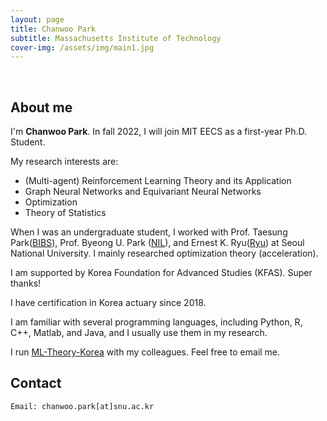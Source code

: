 ```yaml
---
layout: page
title: Chanwoo Park
subtitle: Massachusetts Institute of Technology
cover-img: /assets/img/main1.jpg
---
```


<br/>

## About me

I'm **Chanwoo Park**. In fall 2022, I will join MIT EECS as a first-year Ph.D. Student. 

My research interests are:
* (Multi-agent) Reinforcement Learning Theory and its Application
* Graph Neural Networks and Equivariant Neural Networks 
* Optimization
* Theory of Statistics

When I was an undergraduate student, I worked with Prof. Taesung Park([BIBS](http://bibs.snu.ac.kr/)), Prof. Byeong U. Park ([NIL](https://sites.google.com/view/theostat/home?authuser=0)), and Ernest K. Ryu([Ryu](http://www.math.snu.ac.kr/~ernestryu/)) at Seoul National University. I mainly researched optimization theory (acceleration). 

I am supported by Korea Foundation for Advanced Studies (KFAS). Super thanks!  

I have certification in Korea actuary since 2018. 

I am familiar with several programming languages, including Python, R, C++, Matlab, and Java, and I usually use them in my research.

I run [ML-Theory-Korea](https://mltheory-korea.github.io/) with my colleagues. Feel free to email me. 



## Contact

```
Email: chanwoo.park[at]snu.ac.kr
```
